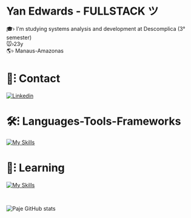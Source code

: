 <h1 >Yan Edwards - FULLSTACK ツ </h1>

🎓› I'm studying systems analysis and development at Descomplica (3° semester) <br>
🐭›23y<br>
🌎› Manaus-Amazonas<br>

<h1  >💬⁝ Contact <br> </h1>

[![Linkedin](https://img.shields.io/badge/LinkedIn-0077B5?style=for-the-badge&logo=linkedin&logoColor=white)](https://www.linkedin.com/in/yan-edwards-03924a23b/) 


<h1 >🛠⁝ Languages-Tools-Frameworks<br></h1>

[![My Skills](https://skillicons.dev/icons?i=js,html,css)](https://skillicons.dev)
<h1 >📝⁝ Learning<br></h1>

[![My Skills](https://skillicons.dev/icons?i=nodejs,ts,mysql,react)](https://skillicons.dev)

<br>


![Paje GitHub stats](https://github-readme-stats.vercel.app/api?username=Frompaje&show_icons=true&theme=dark) <br>
